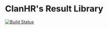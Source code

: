 # ClanHR's Result Library

[![Build Status](https://travis-ci.org/clanhr/result.svg)](https://travis-ci.org/clanhr/result)
